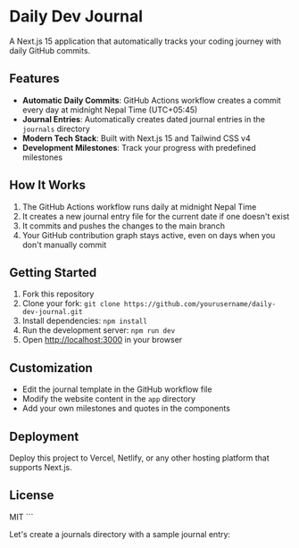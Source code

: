 # Daily Dev Journal

A Next.js 15 application that automatically tracks your coding journey with daily GitHub commits.

## Features

- **Automatic Daily Commits**: GitHub Actions workflow creates a commit every day at midnight Nepal Time (UTC+05:45)
- **Journal Entries**: Automatically creates dated journal entries in the `journals` directory
- **Modern Tech Stack**: Built with Next.js 15 and Tailwind CSS v4
- **Development Milestones**: Track your progress with predefined milestones

## How It Works

1. The GitHub Actions workflow runs daily at midnight Nepal Time
2. It creates a new journal entry file for the current date if one doesn't exist
3. It commits and pushes the changes to the main branch
4. Your GitHub contribution graph stays active, even on days when you don't manually commit

## Getting Started

1. Fork this repository
2. Clone your fork: `git clone https://github.com/yourusername/daily-dev-journal.git`
3. Install dependencies: `npm install`
4. Run the development server: `npm run dev`
5. Open [http://localhost:3000](http://localhost:3000) in your browser

## Customization

- Edit the journal template in the GitHub workflow file
- Modify the website content in the `app` directory
- Add your own milestones and quotes in the components

## Deployment

Deploy this project to Vercel, Netlify, or any other hosting platform that supports Next.js.

## License

MIT
\`\`\`

Let's create a journals directory with a sample journal entry:
